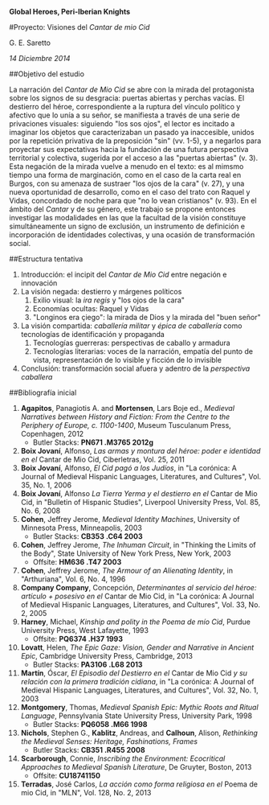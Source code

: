 __Global Heroes, Peri-Iberian Knights__

#Proyecto: Visiones del _Cantar de mio Cid_

G. E. Saretto

_14 Diciembre 2014_

##Objetivo del estudio

La narración del _Cantar de Mio Cid_ se abre con la mirada del protagonista sobre los signos de su desgracia: puertas abiertas y perchas vacías. El destierro del héroe, correspondiente a la ruptura del vínculo político y afectivo que lo unía a su señor, se manifiesta a través de una serie de privaciones visuales: siguiendo "los sos ojos", el lector es incitado a imaginar los objetos que caracterizaban un pasado ya inaccesible, unidos por la repetición privativa de la preposición "sin" (vv. 1-5), y a negarlos para proyectar sus expectativas hacia la fundación de una futura perspectiva territorial y colectiva, sugerida por el acceso a las "puertas abiertas" (v. 3). Esta negación de la mirada vuelve a menudo en el texto: es al mimsmo tiempo una forma de marginación, como en el caso de la carta real en Burgos, con su amenaza de sustraer "los ojos de la cara" (v. 27), y una nueva oportunidad de desarrollo, como en el caso del trato con Raquel y Vidas, concordado de noche para que "no lo vean cristianos" (v. 93). En el ámbito del _Cantar_ y de su género, este trabajo se propone entonces investigar las modalidades en las que la facultad de la visión constituye simultáneamente un signo de exclusión, un instrumento de definición e incorporación de identidades colectivas, y una ocasión de transformación social.

##Estructura tentativa

1. Introducción: el incipit del _Cantar de Mio Cid_ entre negación e innovación
1. La visión negada: destierro y márgenes políticos
	1. Exilio visual: la _ira regis_ y "los ojos de la cara"
	2. Economías ocultas: Raquel y Vidas
	3. "Longinos era çiego": la mirada de Dios y la mirada del "buen señor"
2. La visión compartida: _caballería militar_ y _épica de caballería_ como tecnologías de identificación y propaganda
	1. Tecnologías guerreras: perspectivas de caballo y armadura
	2. Tecnologías literarias: voces de la narración, empatía del punto de vista, representación de lo visible y ficción de lo invisible
3. Conclusión: transformación social afuera y adentro de la _perspectiva caballera_

##Bibliografía inicial

1. __Agapitos__, Panagiotis A. and __Mortensen__, Lars Boje ed., _Medieval Narratives between History and Fiction: From the Centre to the Periphery of Europe, c. 1100-1400_, Museum Tusculanum Press, Copenhagen, 2012
	- Butler Stacks: __PN671 .M3765 2012g__
1. __Boix Jovaní__, Alfonso, _Las armas y montura del héroe: poder e identidad en el_ Cantar de Mio Cid, Ciberletras, Vol. 25, 2011
2. __Boix Jovaní__, Alfonso, _El Cid pagó a los Judíos_, in "La corónica: A Journal of Medieval Hispanic Languages, Literatures, and Cultures", Vol. 35, No. 1, 2006
1. __Boix Jovaní__, Alfonso _La Tierra Yerma y el destierro en el_ Cantar de Mio Cid, in "Bulletin of Hispanic Studies", Liverpool University Press, Vol. 85, No. 6, 2008
2. __Cohen__, Jeffrey Jerome, _Medieval Identity Machines_, University of Minnesota Press, Minneapolis, 2003
	- Butler Stacks: __CB353 .C64 2003__
1. __Cohen__, Jeffrey Jerome, _The Inhuman Circuit_, in "Thinking the Limits of the Body", State University of New York Press, New York, 2003
	- Offsite: __HM636 .T47 2003__
2. __Cohen__, Jeffrey Jerome, _The Armour of an Alienating Identity_, in "Arthuriana", Vol. 6, No. 4, 1996
3. __Company Company__, Concepción, _Determinantes al servicio del héroe: artículo + posesivo en el_ Cantar de Mio Cid, in "La corónica: A Journal of Medieval Hispanic Languages, Literatures, and Cultures", Vol. 33, No. 2, 2005
2. __Harney__, Michael, _Kinship and polity in the Poema de mío Cid_, Purdue University Press, West Lafayette, 1993
	- Offsite: __PQ6374 .H37 1993__
1. __Lovatt__, Helen, _The Epic Gaze: Vision, Gender and Narrative in Ancient Epic_, Cambridge University Press, Cambridge, 2013
	- Butler Stacks: __PA3106 .L68 2013__
3. __Martín__, Óscar, _El Episodio del Destierro en el_ Cantar de Mio Cid _y su relación con la primera tradición cidiana_, in "La corónica: A Journal of Medieval Hispanic Languages, Literatures, and Cultures", Vol. 32, No. 1, 2003
4. __Montgomery__, Thomas, _Medieval Spanish Epic: Mythic Roots and Ritual Language_, Pennsylvania State University Press, University Park, 1998
	- Butler Stacks: __PQ6058 .M66 1998__
1. __Nichols__, Stephen G., __Kablitz__, Andreas, and __Calhoun__, Alison, _Rethinking the Medieval Senses: Heritage, Fashinations, Frames_
	- Butler Stacks: __CB351 .R455 2008__
3. __Scarborough__, Connie, _Inscribing the Environment: Ecocritical Approaches to Medieval Spanish Literature_, De Gruyter, Boston, 2013
	- Offsite: __CU18741150__
1. __Terradas__, José Carlos, _La acción como forma religiosa en el_ Poema de mio Cid, in "MLN", Vol. 128, No. 2, 2013